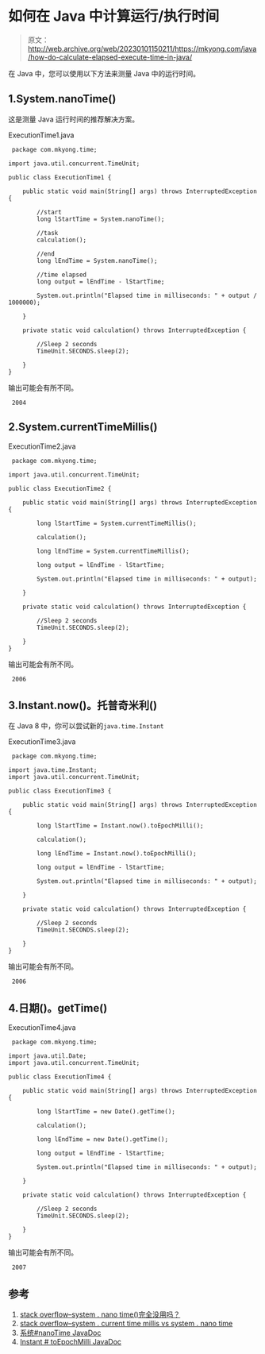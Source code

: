 # 如何在 Java 中计算运行/执行时间

> 原文：<http://web.archive.org/web/20230101150211/https://mkyong.com/java/how-do-calculate-elapsed-execute-time-in-java/>

在 Java 中，您可以使用以下方法来测量 Java 中的运行时间。

## 1.System.nanoTime()

这是测量 Java 运行时间的推荐解决方案。

ExecutionTime1.java

```
 package com.mkyong.time;

import java.util.concurrent.TimeUnit;

public class ExecutionTime1 {

    public static void main(String[] args) throws InterruptedException {

		//start
        long lStartTime = System.nanoTime();

		//task
        calculation();

		//end
        long lEndTime = System.nanoTime();

		//time elapsed
        long output = lEndTime - lStartTime;

        System.out.println("Elapsed time in milliseconds: " + output / 1000000);

    }

    private static void calculation() throws InterruptedException {

        //Sleep 2 seconds
        TimeUnit.SECONDS.sleep(2);

    }
} 
```

输出可能会有所不同。

```
 2004 
```

## 2.System.currentTimeMillis()

ExecutionTime2.java

```
 package com.mkyong.time;

import java.util.concurrent.TimeUnit;

public class ExecutionTime2 {

    public static void main(String[] args) throws InterruptedException {

        long lStartTime = System.currentTimeMillis();

        calculation();

        long lEndTime = System.currentTimeMillis();

        long output = lEndTime - lStartTime;

        System.out.println("Elapsed time in milliseconds: " + output);

    }

    private static void calculation() throws InterruptedException {

        //Sleep 2 seconds
        TimeUnit.SECONDS.sleep(2);

    }
} 
```

输出可能会有所不同。

```
 2006 
```

## 3.Instant.now()。托普奇米利()

在 Java 8 中，你可以尝试新的`java.time.Instant`

ExecutionTime3.java

```
 package com.mkyong.time;

import java.time.Instant;
import java.util.concurrent.TimeUnit;

public class ExecutionTime3 {

    public static void main(String[] args) throws InterruptedException {

        long lStartTime = Instant.now().toEpochMilli();

        calculation();

        long lEndTime = Instant.now().toEpochMilli();

        long output = lEndTime - lStartTime;

        System.out.println("Elapsed time in milliseconds: " + output);

    }

    private static void calculation() throws InterruptedException {

        //Sleep 2 seconds
        TimeUnit.SECONDS.sleep(2);

    }
} 
```

输出可能会有所不同。

```
 2006 
```

## 4.日期()。getTime()

ExecutionTime4.java

```
 package com.mkyong.time;

import java.util.Date;
import java.util.concurrent.TimeUnit;

public class ExecutionTime4 {

    public static void main(String[] args) throws InterruptedException {

        long lStartTime = new Date().getTime();

        calculation();

        long lEndTime = new Date().getTime();

        long output = lEndTime - lStartTime;

        System.out.println("Elapsed time in milliseconds: " + output);

    }

    private static void calculation() throws InterruptedException {

        //Sleep 2 seconds
        TimeUnit.SECONDS.sleep(2);

    }
} 
```

输出可能会有所不同。

```
 2007 
```

## 参考

1.  [stack overflow–system . nano time()完全没用吗？](http://web.archive.org/web/20220627214126/https://stackoverflow.com/questions/510462/is-system-nanotime-completely-useless)
2.  [stack overflow–system . current time millis vs system . nano time](http://web.archive.org/web/20220627214126/https://stackoverflow.com/questions/351565/system-currenttimemillis-vs-system-nanotime)
3.  [系统#nanoTime JavaDoc](http://web.archive.org/web/20220627214126/https://docs.oracle.com/javase/8/docs/api/java/lang/System.html#nanoTime--)
4.  [Instant # toEpochMilli JavaDoc](http://web.archive.org/web/20220627214126/https://docs.oracle.com/javase/8/docs/api/java/time/Instant.html#toEpochMilli--)

<input type="hidden" id="mkyong-current-postId" value="889">